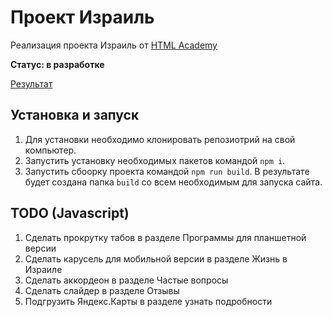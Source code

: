 # Проект Израиль

Реализация проекта Израиль от [HTML Academy](https://htmlacademy.ru/)

**Статус: в разработке**

[Результат](https://malk1405.github.io/israel/)

## Установка и запуск

1. Для установки необходимо клонировать репозиотрий на свой компьютер.
2. Запустить установку необходимых пакетов командой `npm i`.
3. Запустить сбоорку проекта командой `npm run build`. В результате будет создана папка `build` со всем необходимым для запуска сайта.

## TODO (Javascript)

1. Сделать прокрутку табов в разделе Программы для планшетной версии
2. Сделать карусель для мобильной версии в разделе Жизнь в Израиле
3. Сделать аккордеон в разделе Частые вопросы
4. Сделать слайдер в разделе Отзывы
5. Подгрузить Яндекс.Карты в разделе узнать подробности
